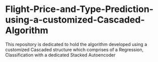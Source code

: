 # Flight-Price-and-Type-Prediction-using-a-customized-Cascaded-Algorithm
This repository is dedicated to hold the algorithm developed using a customized Cascaded structure which comprises of a Regression, Classification with a dedicated Stacked Autoencoder 
